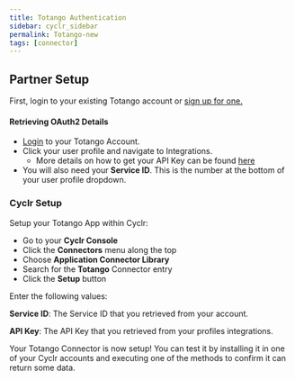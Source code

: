 ```yaml
---
title: Totango Authentication
sidebar: cyclr_sidebar
permalink: Totango-new
tags: [connector]
---
```


## Partner Setup

First, login to your existing Totango account or [sign up for one.](https://app.totango.com/signup/?edition=community#/)


#### Retrieving OAuth2 Details

*   [Login](https://app.totango.com/?utm_source=google&utm_medium=cpc&utm_term=totango&utm_term=totango&utm_campaign=%5BDEMO%5D+Branded&utm_source=adwords&utm_medium=ppc&hsa_acc=8469793219&hsa_cam=173619053&hsa_grp=57915069539&hsa_ad=449782344958&hsa_src=g&hsa_tgt=kwd-370870838361&hsa_kw=totango&hsa_mt=e&hsa_net=adwords&hsa_ver=3#/login) to your Totango Account.
*   Click your user profile and navigate to Integrations.
    *   More details on how to get your API Key can be found [here](https://support.totango.com/hc/en-us/articles/)
*   You will also need your **Service ID**. This is the number at the bottom of your user profile dropdown.

### Cyclr Setup

Setup your Totango App within Cyclr:

*   Go to your **Cyclr Console**
*   Click the **Connectors** menu along the top
*   Choose **Application Connector Library**
*   Search for the **Totango** Connector entry
*   Click the **Setup** button

Enter the following values:

**Service ID**:  The Service ID that you retrieved from your account.

**API Key**:  The API Key that you retrieved from your profiles integrations.


Your Totango Connector is now setup! You can test it by installing it in one of your Cyclr accounts and executing one of the methods to confirm it can return some data.
